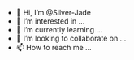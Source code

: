 - 👋 Hi, I’m @Silver-Jade
- 👀 I’m interested in ...
- 🌱 I’m currently learning ...
- 💞️ I’m looking to collaborate on ...
- 📫 How to reach me ...

<!---
Silver-Jade/Silver-Jade is a ✨ special ✨ repository because its `README.md` (this file) appears on your GitHub profile.
You can click the Preview link to take a look at your changes.
--->

